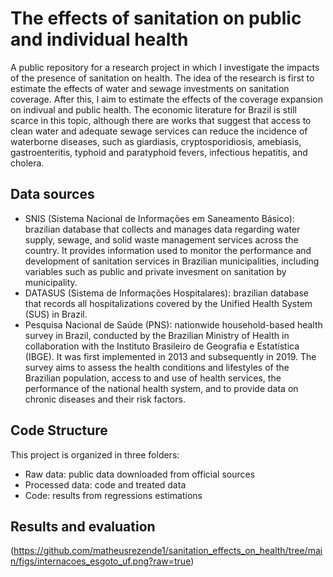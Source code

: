 # The effects of sanitation on public and individual health

A public repository for a research project in which I investigate the impacts of the presence of sanitation on health. The idea of the research is first to estimate the effects of water and sewage investments on sanitation coverage. After this, I aim to estimate the effects of the coverage expansion on indivual and public health. The economic literature for Brazil is still scarce in this topic, although there are works that suggest that access to clean water and adequate sewage services can reduce the incidence of waterborne diseases, such as giardiasis, cryptosporidiosis, amebiasis, gastroenteritis, typhoid and paratyphoid fevers, infectious hepatitis, and cholera.

## Data sources
- SNIS (Sistema Nacional de Informações em Saneamento Básico): brazilian database that collects and manages data regarding water supply, sewage, and solid waste management services across the country. It provides information used to monitor the performance and development of sanitation services in Brazilian municipalities, including variables such as public and private invesment on sanitation by municipality.
- DATASUS (Sistema de Informações Hospitalares): brazilian database that records all hospitalizations covered by the Unified Health System (SUS) in Brazil.
- Pesquisa Nacional de Saúde (PNS): nationwide household-based health survey in Brazil, conducted by the Brazilian Ministry of Health in collaboration with the Instituto Brasileiro de Geografia e Estatística (IBGE). It was first implemented in 2013 and subsequently in 2019. The survey aims to assess the health conditions and lifestyles of the Brazilian population, access to and use of health services, the performance of the national health system, and to provide data on chronic diseases and their risk factors.

## Code Structure
This project is organized in three folders:
- Raw data: public data downloaded from official sources
- Processed data: code and treated data
- Code: results from regressions estimations

## Results and evaluation

(https://github.com/matheusrezende1/sanitation_effects_on_health/tree/main/figs/internacoes_esgoto_uf.png?raw=true)
